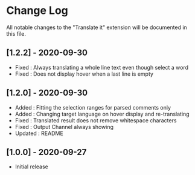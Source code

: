 # Change Log

All notable changes to the "Translate it" extension will be documented in this file.

## [1.2.2] - 2020-09-30
- Fixed : Always translating a whole line text even though select a word
- Fixed : Does not display hover when a last line is empty

## [1.2.0] - 2020-09-30
- Added : Fitting the selection ranges for parsed comments only
- Added : Changing target language on hover display and re-translating
- Fixed : Translated result does not remove whitespace characters
- Fixed : Output Channel always showing
- Updated : README

## [1.0.0] - 2020-09-27
- Initial release
